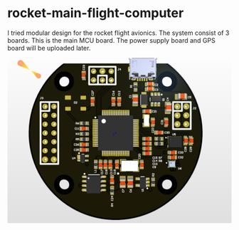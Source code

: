 # rocket-main-flight-computer
I tried modular design for the rocket flight avionics. The system consist of 3 boards. This is the main MCU board. The power supply board and GPS board will be uploaded later.

![alt text](https://github.com/lilcommieblyat/rocket-main-flight-computer/blob/master/Capture1.PNG)
